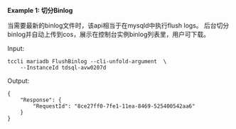 **Example 1: 切分Binlog**

当需要最新的binlog文件时，该api相当于在mysqld中执行flush logs。
后台切分binlog并自动上传到cos，展示在控制台实例binlog列表里，用户可下载。

Input: 

```
tccli mariadb FlushBinlog --cli-unfold-argument  \
    --InstanceId tdsql-avw0207d
```

Output: 
```
{
    "Response": {
        "RequestId": "8ce27ff0-7fe1-11ea-8469-525400542aa6"
    }
}
```

